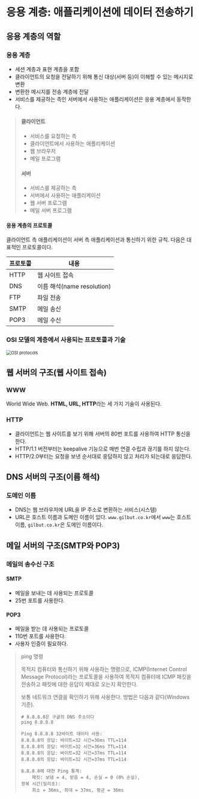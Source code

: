 # 응용 계층: 애플리케이션에 데이터 전송하기



## 응용 계층의 역할

### 응용 계층

- 세션 계층과 표현 계층을 포함
- 클라이언트의 요청을 전달하기 위해 통신 대상(서버 등)이 이해할 수 있는 메시지로 변환
- 변환한 메시지를 전송 계층에 전달
- 서비스를 제공하는 측인 서버에서 사용하는 애플리케이션은 응용 계층에서 동작한다.

>#### 클라이언트
>
>- 서비스를 요청하는 측
>- 클라이언트에서 사용하는 애플리케이션
>  - 웹 브라우저
>  - 메일 프로그램
>
>#### 서버
>
>- 서비스를 제공하는 측
>- 서버에서 사용하는 애플리케이션
>  - 웹 서버 프로그램
>  - 메일 서버 프로그램

#### 응용 계층의 프로토콜

클라이언트 측 애플리케이션이 서버 측 애플리케이션과 통신하기 위한 규칙. 다음은 대표적인 프로토콜이다.

| 프로토콜 | 내용                       |
| -------- | -------------------------- |
| HTTP     | 웹 사이트 접속             |
| DNS      | 이름 해석(name resolution) |
| FTP      | 파일 전송                  |
| SMTP     | 메일 송신                  |
| POP3     | 메일 수신                  |

### OSI 모델의 계층에서 사용되는 프로토콜과 기술

<img src="https://t1.daumcdn.net/cfile/tistory/2137653E5816076413" alt="OSI protocols" style="zoom: 80%" />



## 웹 서버의 구조(웹 사이트 접속)

### WWW

World Wide Web. **HTML, URL, HTTP**라는 세 가지 기술이 사용된다.

### HTTP

- 클라이언트는 웹 사이트를 보기 위해 서버의 80번 포트를 사용하여 HTTP 통신을 한다.
- HTTP/1.1 버전부터는 keepalive 기능으로 매번 연결 수립과 끊기를 하지 않는다.
- HTTP/2.0부터는 요청을 보낸 순서대로 응답하지 않고 처리가 되는대로 응답한다.



## DNS 서버의 구조(이름 해석)

### 도메인 이름

- DNS는 웹 브라우저에 URL을 IP 주소로 변환하는 서비스(시스템)
- URL은 호스트 이름과 도메인 이름이 있다. `www.gilbut.co.kr`에서 `www`는 호스트 이름, `gilbut.co.kr`은 도메인 이름이다.



## 메일 서버의 구조(SMTP와 POP3)

### 메일의 송수신 구조

#### SMTP

- 메일을 보내는 데 사용되는 프로토콜
- 25번 포트를 사용한다.

#### POP3

- 메일을 받는 데 사용되는 프로토콜
- 110번 포트를 사용한다.
- 사용자 인증이 필요하다.



> ping 명령
>
> 목적지 컴퓨터와 통신하기 위해 사용하는 명령으로, ICMP(Internet Control Message Protocol)라는 프로토콜을 사용하여 목적지 컴퓨터에 ICMP 패킷을 전송하고 패킷에 대한 응답이 제대로 오는지 확인한다.
>
> 보통 네트워크 연결을 확인하기 위해 사용한다. 방법은 다음과 같다(Windows 기준).
>
> ```shell
> # 8.8.8.8은 구글의 DNS 주소이다
> ping 8.8.8.8
> 
> Ping 8.8.8.8 32바이트 데이터 사용:
> 8.8.8.8의 응답: 바이트=32 시간=36ms TTL=114
> 8.8.8.8의 응답: 바이트=32 시간=36ms TTL=114
> 8.8.8.8의 응답: 바이트=32 시간=37ms TTL=114
> 8.8.8.8의 응답: 바이트=32 시간=37ms TTL=114
> 
> 8.8.8.8에 대한 Ping 통계:
>     패킷: 보냄 = 4, 받음 = 4, 손실 = 0 (0% 손실),
> 왕복 시간(밀리초):
>     최소 = 36ms, 최대 = 37ms, 평균 = 36ms
> ```

